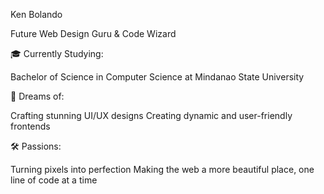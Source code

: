 Ken Bolando

Future Web Design Guru & Code Wizard

🎓 Currently Studying:

Bachelor of Science in Computer Science at Mindanao State University

🌟 Dreams of:

Crafting stunning UI/UX designs
Creating dynamic and user-friendly frontends

🛠️ Passions:

Turning pixels into perfection
Making the web a more beautiful place, one line of code at a time


<!---
BolandoKen/BolandoKen is a ✨ special ✨ repository because its `README.md` (this file) appears on your GitHub profile.
You can click the Preview link to take a look at your changes.
--->
